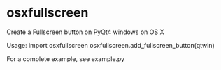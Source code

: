 osxfullscreen
=============

Create a Fullscreen button on PyQt4 windows on OS X

Usage:
    import osxfullscreen
    osxfullscreen.add_fullscreen_button(qtwin)

For a complete example, see example.py
